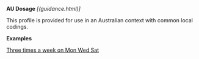 **AU Dosage** *[(guidance.html)]*

This profile is provided for use in an Australian context with common local codings. 

**Examples**

[Three times a week on Mon Wed Sat](MedicationStatement-MedicationStatement0.html)




